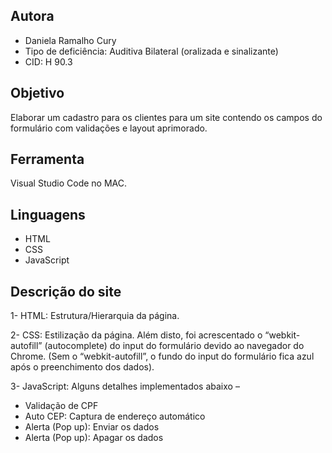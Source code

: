 
## Autora


-	Daniela Ramalho Cury
-	Tipo de deficiência: Auditiva Bilateral (oralizada e sinalizante)
-	CID: H 90.3


## Objetivo

Elaborar um cadastro para os clientes para um site contendo os campos do formulário com validações e layout aprimorado.

## Ferramenta

Visual Studio Code no MAC.

## Linguagens

- HTML
- CSS
- JavaScript

## Descrição do site

1-	HTML: Estrutura/Hierarquia da página. 

2-	CSS: Estilização da página. Além disto, foi acrescentado o “webkit-autofill” (autocomplete) do input do formulário devido ao navegador do Chrome. (Sem o “webkit-autofill”, o fundo do input do formulário fica azul após o preenchimento dos dados).

3-	JavaScript: Alguns detalhes implementados abaixo –

- Validação de CPF
- Auto CEP: Captura de endereço automático
- Alerta (Pop up): Enviar os dados
- Alerta (Pop up): Apagar os dados
